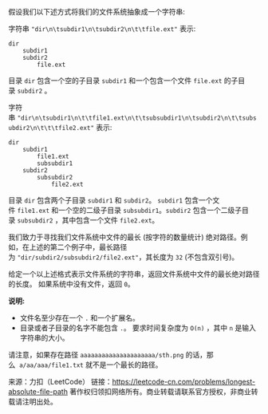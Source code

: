 假设我们以下述方式将我们的文件系统抽象成一个字符串:

字符串 ```"dir\n\tsubdir1\n\tsubdir2\n\t\tfile.ext"``` 表示:
```
dir
    subdir1
    subdir2
        file.ext
```
目录 ```dir``` 包含一个空的子目录 ```subdir1``` 和一个包含一个文件 ```file.ext``` 的子目录 ```subdir2``` 。

字符串 ```"dir\n\tsubdir1\n\t\tfile1.ext\n\t\tsubsubdir1\n\tsubdir2\n\t\tsubsubdir2\n\t\t\tfile2.ext"``` 表示:
```
dir
    subdir1
        file1.ext
        subsubdir1
    subdir2
        subsubdir2
            file2.ext
```
目录 ```dir``` 包含两个子目录 ```subdir1``` 和 ```subdir2```。 ```subdir1``` 包含一个文件 ```file1.ext``` 和一个空的二级子目录 ```subsubdir1```。```subdir2``` 包含一个二级子目录 ```subsubdir2``` ，其中包含一个文件 ```file2.ext```。

我们致力于寻找我们文件系统中文件的最长 (按字符的数量统计) 绝对路径。例如，在上述的第二个例子中，最长路径为 ```"dir/subdir2/subsubdir2/file2.ext"```，其长度为 ```32``` (不包含双引号)。

给定一个以上述格式表示文件系统的字符串，返回文件系统中文件的最长绝对路径的长度。 如果系统中没有文件，返回 ```0```。

**说明:**

* 文件名至少存在一个 ```.``` 和一个扩展名。
* 目录或者子目录的名字不能包含 ```.```。
要求时间复杂度为 ```O(n)``` ，其中 ```n``` 是输入字符串的大小。

请注意，如果存在路径 ```aaaaaaaaaaaaaaaaaaaaa/sth.png``` 的话，那么  ```a/aa/aaa/file1.txt``` 就不是一个最长的路径。

来源：力扣（LeetCode）
链接：https://leetcode-cn.com/problems/longest-absolute-file-path
著作权归领扣网络所有。商业转载请联系官方授权，非商业转载请注明出处。
